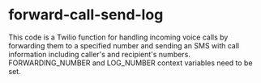 # forward-call-send-log
This code is a Twilio function for handling incoming voice calls by forwarding them to a specified number and sending an SMS with call information including caller's and recipient's numbers. FORWARDING_NUMBER and LOG_NUMBER context variables need to be set.
